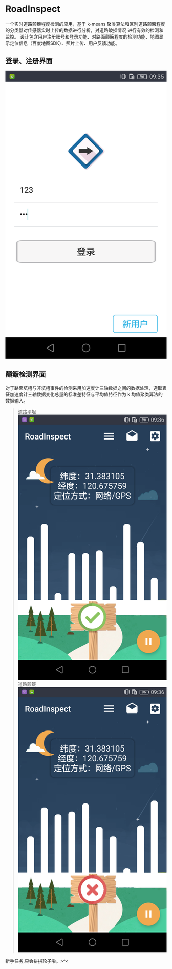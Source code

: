 # RoadInspect
一个实时道路颠簸程度检测的应用，基于 k-means 聚类算法和区别道路颠簸程度的分类器对传感器实时上传的数据进行分析，对道路破损情况
进行有效的检测和监控。
设计包含用户注册账号和登录功能、对路面颠簸程度的检测功能、地图显示定位信息（百度地图SDK）、照片上传、用户反馈功能。




## 登录、注册界面
![sign in](https://github.com/shuangjiang169/RoadInspect/blob/master/showpicture/Screenshot_2018-05-18-09-35-44.png)


## 颠簸检测界面
对于路面坑槽与非坑槽事件的检测采用加速度计三轴数据之间的数据处理，选取表征加速度计三轴数据变化总量的标准差特征与平均值特征作为 k 均值聚类算法的数据输入。
>道路平坦
![Image1](https://github.com/shuangjiang169/RoadInspect/blob/master/showpicture/Screenshot1.png)
>道路颠簸
![Image2](https://github.com/shuangjiang169/RoadInspect/blob/master/showpicture/Screenshot2.png)



新手任务,只会拼拼轮子啦。>^< 
